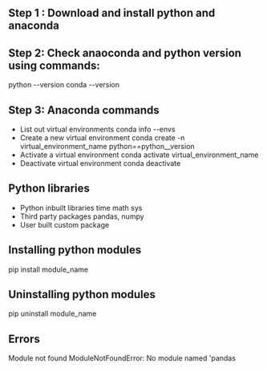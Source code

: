 ## Step 1 : Download and install python and anaconda
## Step 2: Check anaoconda and python version using commands:
python --version
conda --version

## Step 3: Anaconda commands
- List out virtual environments
conda info --envs
- Create a new virtual environment
conda create -n virtual_environment_name python==python__version
- Activate a virtual environment
conda activate virtual_environment_name
- Deactivate virtual environment
conda deactivate

## Python libraries
- Python inbuilt libraries
time math sys
- Third party packages
pandas, numpy
- User built custom package


## Installing python modules
pip install module_name
## Uninstalling python modules
pip uninstall module_name

## Errors
Module not found
ModuleNotFoundError: No module named 'pandas